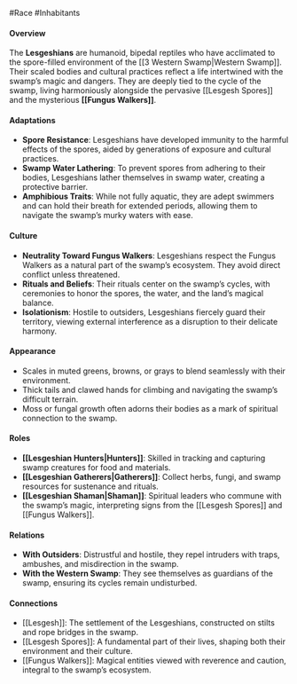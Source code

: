 #Race #Inhabitants

#### Overview
The **Lesgeshians** are humanoid, bipedal reptiles who have acclimated to the spore-filled environment of the [[3 Western Swamp|Western Swamp]]. Their scaled bodies and cultural practices reflect a life intertwined with the swamp’s magic and dangers. They are deeply tied to the cycle of the swamp, living harmoniously alongside the pervasive [[Lesgesh Spores]] and the mysterious **[[Fungus Walkers]]**.

#### Adaptations
- **Spore Resistance**: Lesgeshians have developed immunity to the harmful effects of the spores, aided by generations of exposure and cultural practices.
- **Swamp Water Lathering**: To prevent spores from adhering to their bodies, Lesgeshians lather themselves in swamp water, creating a protective barrier.
- **Amphibious Traits**: While not fully aquatic, they are adept swimmers and can hold their breath for extended periods, allowing them to navigate the swamp’s murky waters with ease.

#### Culture
- **Neutrality Toward Fungus Walkers**: Lesgeshians respect the Fungus Walkers as a natural part of the swamp’s ecosystem. They avoid direct conflict unless threatened.
- **Rituals and Beliefs**: Their rituals center on the swamp’s cycles, with ceremonies to honor the spores, the water, and the land’s magical balance.
- **Isolationism**: Hostile to outsiders, Lesgeshians fiercely guard their territory, viewing external interference as a disruption to their delicate harmony.

#### Appearance
- Scales in muted greens, browns, or grays to blend seamlessly with their environment.
- Thick tails and clawed hands for climbing and navigating the swamp’s difficult terrain.
- Moss or fungal growth often adorns their bodies as a mark of spiritual connection to the swamp.

#### Roles
- **[[Lesgeshian Hunters|Hunters]]**: Skilled in tracking and capturing swamp creatures for food and materials.
- **[[Lesgeshian Gatherers|Gatherers]]**: Collect herbs, fungi, and swamp resources for sustenance and rituals.
- **[[Lesgeshian Shaman|Shaman]]**: Spiritual leaders who commune with the swamp’s magic, interpreting signs from the [[Lesgesh Spores]] and [[Fungus Walkers]].

#### Relations
- **With Outsiders**: Distrustful and hostile, they repel intruders with traps, ambushes, and misdirection in the swamp.
- **With the Western Swamp**: They see themselves as guardians of the swamp, ensuring its cycles remain undisturbed.

#### Connections
- [[Lesgesh]]: The settlement of the Lesgeshians, constructed on stilts and rope bridges in the swamp.
- [[Lesgesh Spores]]: A fundamental part of their lives, shaping both their environment and their culture.
- [[Fungus Walkers]]: Magical entities viewed with reverence and caution, integral to the swamp’s ecosystem.
